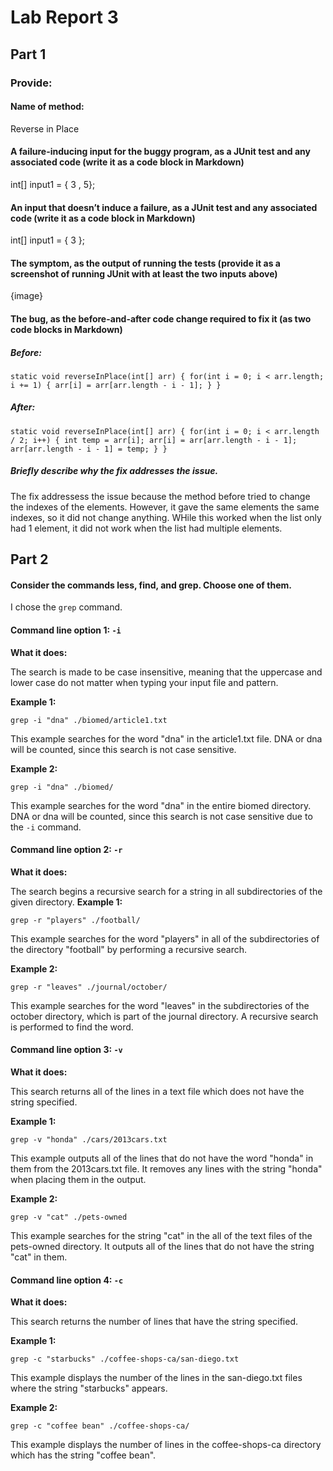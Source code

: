 # Lab Report 3

Part 1 
- 

### Provide:
#### Name of method: 
Reverse in Place 

#### A failure-inducing input for the buggy program, as a JUnit test and any associated code (write it as a code block in Markdown)
int[] input1 = { 3 , 5};


#### An input that doesn’t induce a failure, as a JUnit test and any associated code (write it as a code block in Markdown)
int[] input1 = { 3 };

#### The symptom, as the output of running the tests (provide it as a screenshot of running JUnit with at least the two inputs above)
{image} 

#### The bug, as the before-and-after code change required to fix it (as two code blocks in Markdown)
##### Before: 

`
static void reverseInPlace(int[] arr) {
  for(int i = 0; i < arr.length; i += 1) {
    arr[i] = arr[arr.length - i - 1];
  }
}
`


##### After: 
`static void reverseInPlace(int[] arr) {
  for(int i = 0; i < arr.length / 2; i++) {
    int temp = arr[i];
    arr[i] = arr[arr.length - i - 1];
    arr[arr.length - i - 1] = temp;
  }
}
`

##### Briefly describe why the fix addresses the issue.
The fix addressess the issue because the method before tried to change the indexes of the elements. However, it gave the same elements the same indexes, so it did not change anything. WHile this worked when the list only had 1 element, it did not work when the list had multiple elements. 

Part 2
- 

#### Consider the commands less, find, and grep. Choose one of them. 
I chose the `grep` command. 

#### Command line option 1: `-i` 
**What it does:** 

The search is made to be case insensitive, meaning that the uppercase and lower case do not matter when typing your input file and pattern. 

**Example 1:**

`grep -i "dna" ./biomed/article1.txt`

This example searches for the word "dna" in the article1.txt file. DNA or dna will be counted, since this search is not case sensitive. 

**Example 2:**

`grep -i "dna" ./biomed/`

This example searches for the word "dna" in the entire biomed directory. DNA or dna will be counted, since this search is not case sensitive due to the `-i` command. 

#### Command line option 2: `-r` 

**What it does:** 

The search begins a recursive search for a string in all subdirectories of the given directory. 
**Example 1:**

`grep -r "players" ./football/`

This example searches for the word "players" in all of the subdirectories of the directory "football" by performing a recursive search. 

**Example 2:**

`grep -r "leaves" ./journal/october/`

This example searches for the word "leaves" in the subdirectories of the october directory, which is part of the journal directory. A recursive search is performed to find the word. 

#### Command line option 3: `-v` 

**What it does:** 

This search returns all of the lines in a text file which does not have the string specified. 

**Example 1:**

`grep -v "honda" ./cars/2013cars.txt`

This example outputs all of the lines that do not have the word "honda" in them from the 2013cars.txt file. It removes any lines with the string "honda" when placing them in the output. 

**Example 2:**

`grep -v "cat" ./pets-owned`

This example searches for the string "cat" in the all of the text files of the pets-owned directory. It outputs all of the lines that do not have the string "cat" in them. 

#### Command line option 4: `-c` 

**What it does:** 

This search returns the number of lines that have the string specified. 

**Example 1:**

`grep -c "starbucks" ./coffee-shops-ca/san-diego.txt`

This example displays the number of the lines in the san-diego.txt files where the string "starbucks" appears. 

**Example 2:**

`grep -c "coffee bean" ./coffee-shops-ca/`

This example displays the number of lines in the coffee-shops-ca directory which has the string "coffee bean". 


